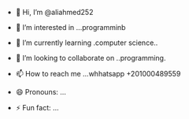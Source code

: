 - 👋 Hi, I’m @aliahmed252
- 👀 I’m interested in ...programminb
  
- 🌱 I’m currently learning .computer science..
- 💞️ I’m looking to collaborate on ..programming.
- 📫 How to reach me ...whhatsapp +201000489559
- 😄 Pronouns: ...
- ⚡ Fun fact: ...

<!---
aliahmed252/aliahmed252 is a ✨ special ✨ repository because its `README.md` (this file) appears on your GitHub profile.
You can click the Preview link to take a look at your changes.
--->
